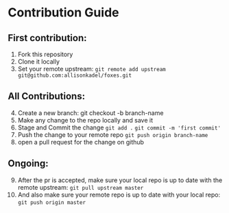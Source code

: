 # Contribution Guide

## First contribution:

1. Fork this repository
2. Clone it locally
3. Set your remote upstream: 
`git remote add upstream git@github.com:allisonkadel/foxes.git`

## All Contributions:

4. Create a new branch:
git checkout -b branch-name
5. Make any change to the repo locally and save it
6. Stage and Commit the change
`git add .`
`git commit -m 'first commit'`
7. Push the change to your remote repo
`git push origin branch-name`
8. open a pull request for the change on github

## Ongoing:

9. After the pr is accepted, make sure your local repo is up to date with the remote upstream:
`git pull upstream master`
10. And also make sure your remote repo is up to date with your local repo:
`git push origin master`
